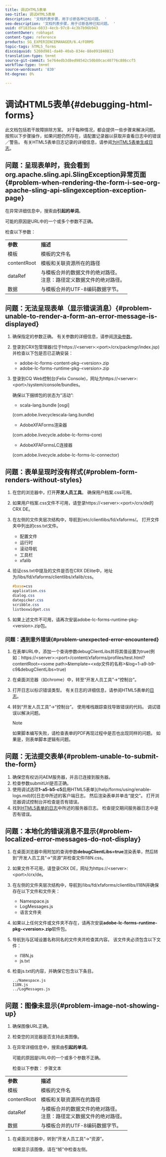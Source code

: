 ```yaml
---
title: 调试HTML5表单
seo-title: 调试HTML5表单
description: '文档列表步骤，用于诊断各种已知问题。 '
seo-description: '文档列表步骤，用于诊断各种已知问题。 '
uuid: df1835aa-6033-4ecb-97c8-4c3b7b96b943
contentOwner: robhagat
content-type: reference
products: SG_EXPERIENCEMANAGER/6.4/FORMS
topic-tags: hTML5_forms
discoiquuid: 5260d981-da40-40ab-834e-88e091840813
translation-type: tm+mt
source-git-commit: 5e764edb3d8ed98542c50b80cac40776c886ccf5
workflow-type: tm+mt
source-wordcount: '830'
ht-degree: 0%

---
```



# 调试HTML5表单{#debugging-html-forms}

此文档包括若干故障排除方案。 对于每种情况，都会提供一些步骤来解决问题。 按照以下步骤操作，如果问题仍然存在，请配置记录器以获取并查看日志中的错误／警告。 有关HTML5表单日志记录的详细信息，请参阅[为HTML5表单生成日志](/help/forms/using/enable-logs.md)。

## 问题：呈现表单时，我会看到org.apache.sling.api.SlingException异常页面{#problem-when-rendering-the-form-i-see-org-apache-sling-api-slingexception-exception-page}

在异常详细信息中，搜索由&#x200B;**引起的单词**。

可能的原因是URL中的一个或多个参数不正确。

检查以下参数：

<table> 
 <tbody> 
  <tr> 
   <td><strong>参数</strong></td> 
   <td><strong>描述</strong></td> 
  </tr> 
  <tr> 
   <td>模板</td> 
   <td>模板的文件名</td> 
  </tr> 
  <tr> 
   <td>contentRoot</td> 
   <td>模板和关联资源所在的路径</td> 
  </tr> 
  <tr> 
   <td>dataRef</td> 
   <td>与模板合并的数据文件的绝对路径。<br /> 注意：路径定义数据文件的绝对路径。</td> 
  </tr> 
  <tr> 
   <td>数据</td> 
   <td>与模板合并的UTF-8编码数据字节。</td> 
  </tr> 
 </tbody> 
</table>

## 问题：无法呈现表单（显示错误消息）{#problem-unable-to-render-a-form-an-error-message-is-displayed}

1. 确保指定的参数正确。 有关参数的详细信息，请参阅[渲染参数](#problem-when-rendering-the-form-i-see-org-apache-sling-api-slingexception-exception-page)。
1. 登录到CRX包管理器(位于https://&lt;server>:&lt;port>/crx/packmgr/index.jsp)并检查以下包是否已正确安装：

   * adobe-lc-forms-content-pkg-&lt;version>.zip
   * adobe-lc-forms-runtime-pkg-&lt;version>.zip

1. 登录到CQ Web控制台(Felix Console)，网址为https://&lt;server>:&lt;port>/system/console/bundles。

   确保以下捆绑包的状态为“活动”:

   * scala-lang.bundle [osgi]

   (com.adobe.livecyclescala-lang.bundle)

   * AdobeXFAForms渲染器

   (com.adobe.livecycle.adobe-lc-forms-core)

   * AdobeXFAFormsLC连接器

   (com.adobe.livecycle.adobe-lc-forms-lc-connector)

## 问题：表单呈现时没有样式{#problem-form-renders-without-styles}

1. 在您的浏览器中，打开&#x200B;**开发人员工具**。 确保用户档案.css可用。
1. 如果用户档案.css文件不可用，请登录https://&lt;server>:&lt;port>/crx/de的CRX DE。
1. 在左侧的文件夹层次结构中，导航到/etc/clientlibs/fd/xfaforms/。 打开文件夹中列出的css.txt文件。

   * 配置文件
   * 运行时
   * 滚动导航
   * 工具栏
   * xfalib

1. 验证css.txt中提及的文件是否在CRX DElite中，地址为/libs/fd/xfaforms/clientlibs/xfalib/css。

   ```css
   #base=css
   application.css
   dialog.css
   datepicker.css
   scribble.css
   listboxwidget.css
   ```

1. 如果上述文件不可用，请再次安装adobe-lc-forms-runtime-pkg-&lt;version>.zip包。

### 问题：遇到意外错误{#problem-unexpected-error-encountered}

1. 在表单URL中，添加一个查询参数debugClientLibs并将其值设置为true(例如：https://&lt;server>:&lt;port>/content/xfaforms/profiles/test.html?contentRoot=&lt;some path>&amp;template=&lt;xdp文件的名称>&amp;log=1-a9-b9-c9&amp;debugClientLibs=true)
1. 在桌面浏览器（如chrome）中，转至“开发人员工具”->“控制台”。
1. 打开日志以标识错误类型。 有关日志的详细信息，请参阅HTML5表单的[日志](/help/forms/using/enable-logs.md)。
1. 转到“开发人员工具”->“控制台”。 使用堆栈跟踪查找导致错误的代码。 调试错误以解决问题。

   >[!NOTE]
   >
   >如果脚本编写失败，请检查表单的PDF再现过程中是否也出现同样的问题。 如果是，则表单脚本逻辑有问题。

## 问题：无法提交表单{#problem-unable-to-submit-the-form}

1. 确保您有权访问AEM服务器，并且已连接到服务器。
1. 检查参数submitUrl是否正确。
1. 使用调试选项&#x200B;**1-a5-b5-c5**&#x200B;启用HTML5表单](/help/forms/using/enable-logs.md)的[日志中所述的客户端日志。 然后渲染表单并单击“提交”。 打开浏览器调试控制台并检查是否有错误。
1. 找到[HTML5表单的日志](/help/forms/using/enable-logs.md)中所述的服务器日志。 检查提交期间服务器日志中是否有错误。

## 问题：本地化的错误消息不显示{#problem-localized-error-messages-do-not-display}

1. 在桌面浏览器中用附加的查询参数&#x200B;**debugClientLibs=true**&#x200B;渲染表单，然后转到“开发人员工具”->“资源”并检查文件I18N.css。
1. 如果文件不可用，请登录CRX DE，网址为https://&lt;server>:&lt;port>/crx/de。
1. 在左侧的文件夹层次结构中，导航到/libs/fd/xfaforms/clientlibs/I18N并确保存在以下文件和文件夹：

   * Namespace.js
   * LogMessages.js
   * 语言文件夹

1. 如果以上任何文件或文件夹不存在，请再次安装&#x200B;**adobe-lc-forms-runtime-pkg-&lt;version>.zip**&#x200B;软件包。
1. 导航到与区域设置名称同名的文件夹并检查其内容。 该文件夹必须包含以下文件：

   * I18N.js
   * js.txt

1. 检查js.txt的内容，并确保它包含以下条目。

   ```
   ../Namespace.js
   I18N.js
   ../LogMessages.js
   ```

## 问题：图像未显示{#problem-image-not-showing-up}

1. 确保图像URL正确。
1. 检查您的浏览器是否支持此类图像。
1. 在异常详细信息中，搜索由&#x200B;**引起的单词**。

   可能的原因是URL中的一个或多个参数不正确。

   检查以下参数：
步骤文本

<table> 
 <tbody> 
  <tr> 
   <td><strong>参数</strong></td> 
   <td><strong>描述</strong></td> 
  </tr> 
  <tr> 
   <td>模板</td> 
   <td>模板的文件名</td> 
  </tr> 
  <tr> 
   <td>contentRoot</td> 
   <td>模板和关联资源所在的路径</td> 
  </tr> 
  <tr> 
   <td>dataRef</td> 
   <td>与模板合并的数据文件的绝对路径。<br /> 注意：路径定义数据文件的绝对路径。</td> 
  </tr> 
  <tr> 
   <td>数据</td> 
   <td>与模板合并的UTF-8编码数据字节。</td> 
  </tr> 
 </tbody> 
</table>

1. 在桌面浏览器中，转到“开发人员工具”->“资源”。

   如果显示该图像，请在“帧”中检查左侧。
